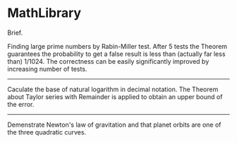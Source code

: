 # MathLibrary

Brief.

Finding large prime numbers by Rabin-Miller test. After 5 tests the Theorem guarantees the probability to get a false result is less than (actually far less than) 1/1024. The correctness can be easily significantly improved by increasing number of tests.

****************************************************************************************************


Caculate the base of natural logarithm in decimal notation. The Theorem about Taylor series with Remainder is applied to obtain an upper bound of the error.

****************************************************************************************************

Demenstrate Newton's law of gravitation and that planet orbits are one of the three quadratic curves. 
